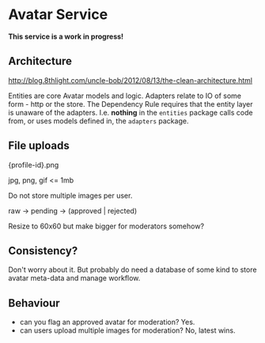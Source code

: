 Avatar Service
==============

**This service is a work in progress!**

## Architecture

http://blog.8thlight.com/uncle-bob/2012/08/13/the-clean-architecture.html

Entities are core Avatar models and logic. Adapters relate to IO of some
form - http or the store. The Dependency Rule requires that the entity 
layer is unaware of the adapters. I.e. **nothing** in the `entities` package 
calls code from, or uses models defined in, the `adapters` package.

## File uploads

{profile-id}.png

jpg, png, gif <= 1mb

Do not store multiple images per user.

raw -> pending -> (approved | rejected)

Resize to 60x60 but make bigger for moderators somehow?

## Consistency?

Don't worry about it. But probably do need a database of some kind to 
store avatar meta-data and manage workflow.

## Behaviour

* can you flag an approved avatar for moderation? Yes.
* can users upload multiple images for moderation? No, latest wins.
